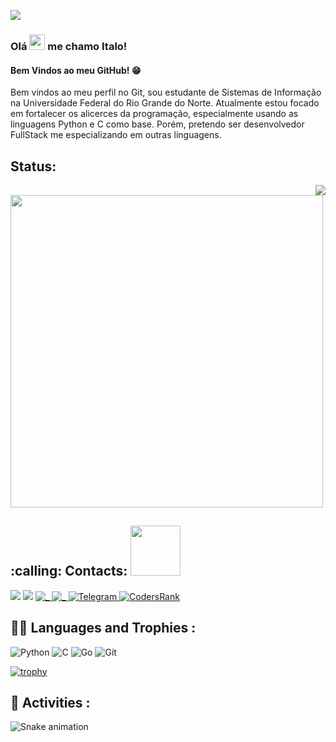 
[![](https://visitcount.itsvg.in/api?id=italo-mauricio&label=Profile%20Views&color=0&icon=0&pretty=false)](https://visitcount.itsvg.in)


### Olá <img src="https://media.giphy.com/media/hvRJCLFzcasrR4ia7z/giphy.gif" width="25px"> me chamo Italo!  



#### Bem Vindos ao meu GitHub! :grin: 

Bem vindos ao meu perfil no Git, sou estudante de Sistemas de Informação na Universidade Federal do Rio Grande do Norte. Atualmente estou focado em fortalecer os alicerces da programação, especialmente usando as linguagens Python e C como base. Porém, pretendo ser desenvolvedor FullStack me especializando em outras linguagens. 


## Status:

<a href="https://github.com/anuraghazra/github-readme-stats">
  <img src="https://github-readme-stats.vercel.app/api/top-langs/?username=italo-mauricio&langs_count=9&theme=react&hide_border=true&locale=pt-br" align="right"/>
</a>

</div>

<img align="center" width="500" src="https://github-readme-streak-stats.herokuapp.com/?user=italo-mauricio&theme=react&hide_border=false&include_all_commits=true&count_private=true" />


<h2> :calling: Contacts: <img src='https://raw.githubusercontent.com/ShahriarShafin/ShahriarShafin/main/Assets/handshake.gif' width="80px"> </h2>
<div>


[<img src = "https://img.shields.io/badge/instagram-%23E4405F.svg?&style=for-the-badge&logo=instagram&logoColor=white">](https://www.instagram.com/italomauricio1/)
<a href = "mailto:italogithub@gmail.com"><img src="https://img.shields.io/badge/Gmail-D14836?style=for-the-badge&logo=gmail&logoColor=white" target="_blank"></a>
<a id="twitter" href="https://twitter.com/aIowny" target="_blank">
<img src="https://img.shields.io/badge/Twitter-1DA1F2?style=for-the-badge&logo=twitter&logoColor=white" alt="_" />
</a>
 <a id="linkedin" href="https://www.linkedin.com/in/italo-mauricio" target="_blank">
    <img src="https://img.shields.io/badge/LinkedIn-0077B5?style=for-the-badge&logo=linkedin&logoColor=white" alt="_" />
  </a>
<a id="telegram" href="https://t.me/italomauricio1" target="_blank">
  ![Telegram](https://img.shields.io/static/v1?style=for-the-badge&message=Telegram&color=26A5E4&logo=Telegram&logoColor=FFFFFF&label=)
 </a>
[![CodersRank](https://img.shields.io/static/v1?style=for-the-badge&message=CodersRank&color=000000&logo=CodersRank&logoColor=28B463&label=)](https://profile.codersrank.io/user/italo-mauricio)





## :man_technologist: Languages and Trophies :  
  ![Python](https://img.shields.io/badge/python-110B90?style=for-the-badge&logo=python&logoColor=BCBF00)
  ![C](https://img.shields.io/static/v1?style=for-the-badge&message=C&color=222222&logo=C&logoColor=A8B9CC&label=)
  ![Go](https://img.shields.io/badge/go-110B90?style=for-the-badge&logo=go&logoColor=BCBF00)
  ![Git](https://img.shields.io/static/v1?style=for-the-badge&message=Git&color=D4AC0D&logo=Git&logoColor=FFFFFF&label=)





[![trophy](https://github-profile-trophy.vercel.app/?username=italo-mauricio&theme=onedark)](https://github.com/italo-mauricio/github-profile-trophy)


## :snake: Activities :

![Snake animation](https://github.com/italomauricio1/italo-mauricio/blob/output/github-contribution-grid-snake.svg)

